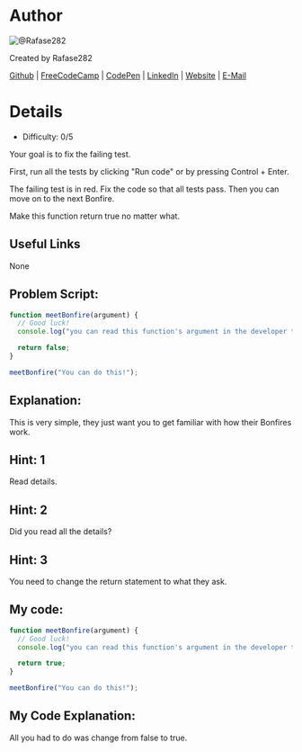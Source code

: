 # Author
![@Rafase282](https://avatars0.githubusercontent.com/Rafase282?&s=128)

Created by Rafase282

[Github](https://github.com/Rafase282) | [FreeCodeCamp](http://www.freecodecamp.com/rafase282) | [CodePen](http://codepen.io/Rafase282/) | [LinkedIn](https://www.linkedin.com/in/rafase282) | [Website](https://rafase282.github.io/) | [E-Mail](mailto:rafase282@gmail.com)

# Details
- Difficulty: 0/5

Your goal is to fix the failing test.

First, run all the tests by clicking "Run code" or by pressing Control + Enter.

The failing test is in red. Fix the code so that all tests pass. Then you can move on to the next Bonfire.

Make this function return true no matter what.

## Useful Links
None

## Problem Script:

```js
function meetBonfire(argument) {
  // Good luck!
  console.log("you can read this function's argument in the developer tools", argument);

  return false;
}

meetBonfire("You can do this!");
```

## Explanation:
This is very simple, they just want you to get familiar with how their Bonfires work.

## Hint: 1
Read details.

## Hint: 2
Did you read all the details?

## Hint: 3
You need to change the return statement to what they ask.

## My code:

```js
function meetBonfire(argument) {
  // Good luck!
  console.log("you can read this function's argument in the developer tools", argument);

  return true;
}

meetBonfire("You can do this!");
```

## My Code Explanation:
All you had to do was change from false to true.
